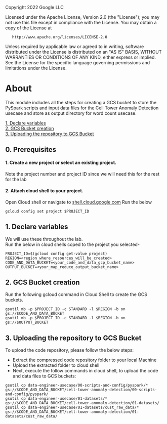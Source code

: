 <!---->
  Copyright 2022 Google LLC
 
  Licensed under the Apache License, Version 2.0 (the "License");
  you may not use this file except in compliance with the License.
  You may obtain a copy of the License at
 
       http://www.apache.org/licenses/LICENSE-2.0
 
  Unless required by applicable law or agreed to in writing, software
  distributed under the License is distributed on an "AS IS" BASIS,
  WITHOUT WARRANTIES OR CONDITIONS OF ANY KIND, either express or implied.
  See the License for the specific language governing permissions and
  limitations under the License.
 <!---->

# About

This module includes all the steps for creating a GCS bucket to store the PySpark scripts and input data files for the Cell Tower Anomaly Detection usecase and store as output directory for word count usecase.

[1. Declare variables](02-bucket-creation-files-upload-cloud-shell.md#1-declare-variables)<br>
[2. GCS Bucket creation](02-bucket-creation-files-upload-cloud-shell.md#2-gcs-bucket-creation)<br>
[3. Uploading the repository to GCS Bucket](02-bucket-creation-files-upload-cloud-shell.md#3-uploading-the-repository-to-gcs-bucket)<br>

## 0. Prerequisites

#### 1. Create a new project or select an existing project.

Note the project number and project ID since we will need this for the rest for the lab

#### 2. Attach cloud shell to your project.
Open Cloud shell or navigate to [shell.cloud.google.com](https://shell.cloud.google.com)
Run the below
```
gcloud config set project $PROJECT_ID

```

## 1. Declare variables

We will use these throughout the lab. <br>
Run the below in cloud shells coped to the project you selected-

```
PROJECT_ID=$(gcloud config get-value project)
REGION=<region_where_resources_will_be_created>
CODE_AND_DATA_BUCKET=<your_code_and_data_gcp_bucket_name>
OUTPUT_BUCKET=<your_map_reduce_output_bucket_name>

```

## 2. GCS Bucket creation

Run the following gcloud command in Cloud Shell to create the GCS buckets.

```
gsutil mb -p $PROJECT_ID -c STANDARD -l $REGION -b on gs://$CODE_AND_DATA_BUCKET
gsutil mb -p $PROJECT_ID -c STANDARD -l $REGION -b on gs://$OUTPUT_BUCKET

```

## 3. Uploading the repository to GCS Bucket

To upload the code repository, please follow the below steps:
- Extract the compressed code repository folder to your local Machine
- Upload the extracted folder to cloud shell
- Next, execute the follow commands in cloud shell, to upload the code and data files to GCS buckets:

```
gsutil cp data-engineer-usecase/00-scripts-and-config/pyspark/* gs://$CODE_AND_DATA_BUCKET/cell-tower-anomaly-detection/00-scripts-and-config/pyspark/
gsutil cp data-engineer-usecase/01-datasets/* gs://$CODE_AND_DATA_BUCKET/cell-tower-anomaly-detection/01-datasets/
gsutil cp data-engineer-usecase/01-datasets/cust_raw_data/* gs://$CODE_AND_DATA_BUCKET/cell-tower-anomaly-detection/01-datasets/cust_raw_data/

```